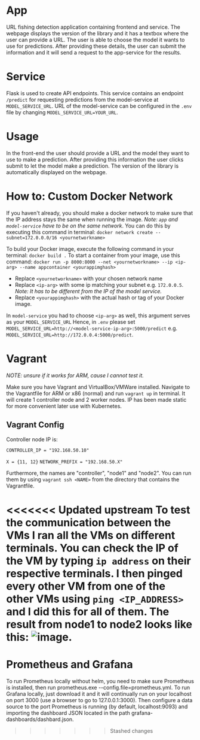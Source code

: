 # App
URL fishing detection application containing frontend and service.
The webpage displays the version of the library and it has a textbox where the user can provide a URL.
The user is able to choose the model it wants to use for predictions. After providing these details, 
the user can submit the information and it will send a request to the app-service for the results.

# Service

Flask is used to create API endpoints. 
This service contains an endpoint `/predict` for requesting predictions from the model-service at `MODEL_SERVICE_URL`.
URL of the model-service can be configured in the `.env` file by changing `MODEL_SERVICE_URL=YOUR_URL`.

# Usage
In the front-end the user should provide a URL and the model they want to use to make a prediction. 
After providing this information the user clicks submit to let the model make a prediction.
The version of the library is automatically displayed on the webpage.

# How to: Custom Docker Network

If you haven't already, you should make a docker network to make sure that the IP address stays the same when running the image. 
*Note: `app` and `model-service` have to be on the same network*.
You can do this by executing this command in terminal: `docker network create --subnet=172.0.0.0/16 <yournetworkname>`

To build your Docker image, execute the following command in your terminal: `docker build .`
To start a container from your image, use this command: `docker run -p 8000:8000 --net <yournetworkname> --ip <ip-arg> --name appcontainer <yourappimghash>`

- Replace `<yournetworkname>` with your chosen network name
- Replace `<ip-arg>` with some ip matching your subnet e.g. `172.0.0.5`. *Note: It has to be different from the IP of the model service.*
- Replace `<yourappimghash>` with the actual hash or tag of your Docker image.

In `model-service` you had to choose `<ip-arg>` as well, this argument serves as your `MODEL_SERVICE_URL`
Hence, in `.env` please set `MODEL_SERVICE_URL=http://<model-service-ip-arg>:5000/predict` e.g. `MODEL_SERVICE_URL=http://172.0.0.4:5000/predict`.


# Vagrant

*NOTE: unsure if it works for ARM, cause I cannot test it.*

Make sure you have Vagrant and VirtualBox/VMWare installed.
Navigate to the Vagrantfile for ARM or x86 (normal) and run `vagrant up` in terminal. It will create 1 controller node and 2 worker nodes.
IP has been made static for more convenient later use with Kubernetes.

## Vagrant Config

Controller node IP is:

`CONTROLLER_IP = "192.168.50.10"`

`X = {11, 12}`
`NETWORK_PREFIX = "192.168.50.X"`

Furthermore, the names are "controller", "node1" and "node2". You can run them by using `vagrant ssh <NAME>` from the directory that contains the Vagrantfile.

<<<<<<< Updated upstream
To test the communication between the VMs I ran all the VMs on different terminals. You can check the IP of the VM by typing `ip address` on their respective terminals. I then pinged every other VM from one of the other VMs using `ping <IP_ADDRESS>` and I did this for all of them. The result from node1 to node2 looks like this: ![image](https://github.com/remla2024-team14/app/assets/72865119/e8be97a1-d1cc-4311-91da-37469c3874a3).
=======
# Prometheus and Grafana

To run Prometheus locally without helm, you need to make sure Prometheus is installed, then run prometheus.exe --config.file=prometheus.yml.
To run Grafana locally, just download it and it will continually run on your localhost on port 3000 (use a browser to go to 127.0.0.1:3000). Then configure a data source to the port Prometheus is running (by default, localhost:9093) and importing the dashboard JSON located in the path grafana-dashboards/dashbard.json.
>>>>>>> Stashed changes
